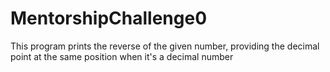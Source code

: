 # MentorshipChallenge0
This program prints the reverse of the given number, providing the decimal point at the same position when it's a decimal number
